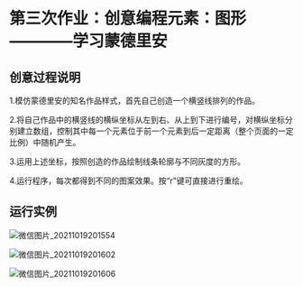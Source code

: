 # 第三次作业：创意编程元素：图形————学习蒙德里安

## 创意过程说明

1.模仿蒙德里安的知名作品样式，首先自己创造一个横竖线排列的作品。

2.将自己作品中的横竖线的横纵坐标从左到右、从上到下进行编号，对横纵坐标分别建立数组，控制其中每一个元素位于前一个元素到后一定距离（整个页面的一定比例）中随机产生。

3.运用上述坐标，按照创造的作品绘制线条轮廓与不同灰度的方形。

4.运行程序，每次都得到不同的图案效果。按“r"键可直接进行重绘。


## 运行实例

![微信图片_20211019201554](https://user-images.githubusercontent.com/90952715/137907316-363da206-9695-4aac-9045-f49daa5a4a18.png)

![微信图片_20211019201602](https://user-images.githubusercontent.com/90952715/137907456-8236c163-444f-4a5a-9adb-57d150e75304.png)

![微信图片_20211019201606](https://user-images.githubusercontent.com/90952715/137907474-3562104a-6721-4beb-8182-4fb7e1ad2f70.png)
